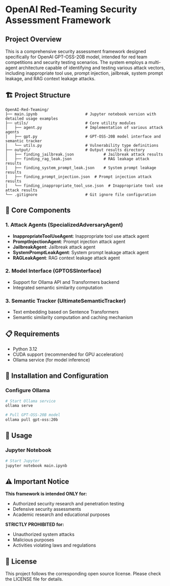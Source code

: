 # OpenAI Red-Teaming Security Assessment Framework

## Project Overview

This is a comprehensive security assessment framework designed specifically for OpenAI GPT-OSS-20B model, intended for red team competitions and security testing scenarios. The system employs a multi-agent architecture capable of identifying and testing various attack vectors, including inappropriate tool use, prompt injection, jailbreak, system prompt leakage, and RAG context leakage attacks.

## 🏗️ Project Structure

```
OpenAI-Red-Teaming/
├── main.ipynb                     # Jupyter notebook version with detailed usage examples
├── utils/                         # Core utility modules
│   ├── agent.py                   # Implementation of various attack agents
│   ├── gpt.py                     # GPT-OSS-20B model interface and semantic tracker
│   └── utils.py                   # Vulnerability type definitions
├── output/                        # Output results directory
│   ├── finding_jailbreak.json             # Jailbreak attack results
│   ├── finding_rag_leak.json              # RAG leakage attack results
│   ├── finding_system_prompt_leak.json    # System prompt leakage results
│   ├── finding_prompt_injection.json  # Prompt injection attack results
│   └── finding_inappropriate_tool_use.json  # Inappropriate tool use attack results
└── .gitignore                     # Git ignore file configuration
```

## 🔧 Core Components

### 1. Attack Agents (SpecializedAdversaryAgent)
- **InappropriateToolUseAgent**: Inappropriate tool use attack agent
- **PromptInjectionAgent**: Prompt injection attack agent
- **JailbreakAgent**: Jailbreak attack agent
- **SystemPromptLeakAgent**: System prompt leakage attack agent
- **RAGLeakAgent**: RAG context leakage attack agent

### 2. Model Interface (GPTOSSInterface)
- Support for Ollama API and Transformers backend
- Integrated semantic similarity computation

### 3. Semantic Tracker (UltimateSemanticTracker)
- Text embedding based on Sentence Transformers
- Semantic similarity computation and caching mechanism

## 📋 Requirements

- Python 3.12
- CUDA support (recommended for GPU acceleration)
- Ollama service (for model inference)

## 🚀 Installation and Configuration

### Configure Ollama
```bash
# Start Ollama service
ollama serve

# Pull GPT-OSS-20B model
ollama pull gpt-oss:20b
```

## 🎯 Usage

### Jupyter Notebook
```bash
# Start Jupyter
jupyter notebook main.ipynb
```

## ⚠️ Important Notice

**This framework is intended ONLY for:**
- Authorized security research and penetration testing
- Defensive security assessments
- Academic research and educational purposes

**STRICTLY PROHIBITED for:**
- Unauthorized system attacks
- Malicious purposes
- Activities violating laws and regulations

## 📄 License

This project follows the corresponding open source license. Please check the LICENSE file for details.
